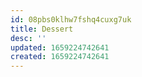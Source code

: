 ```yaml
---
id: 08pbs0klhw7fshq4cuxg7uk
title: Dessert
desc: ''
updated: 1659224742641
created: 1659224742641
---
```

